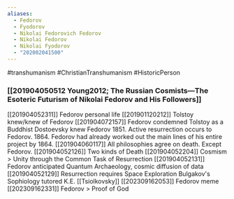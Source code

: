 ```yaml
---
aliases:
  - Fedorov
  - Fyodorov
  - Nikolai Fedorovich Fedorov
  - Nikolai Fedorov
  - Nikolai Fyodorov
  - "202002041500"
---
```

#transhumanism #ChristianTranshumanism #HistoricPerson


### [[201904050512 Young2012; The Russian Cosmists—The Esoteric Futurism of Nikolai Fedorov and His Followers]] 


[[201904052311]] Fedorov personal life
[[201901120212]] Tolstoy knew/knew of Fedorov
[[201904072157]] Fedorov condemned Tolstoy as a Buddhist
Dostoevsky knew Fedorov
1851. Active resurrection occurs to Fedorov.
1864. Fedorov had already worked out the main lines of his entire project by 1864.
[[201904060117]] All philosophies agree on death. Except Fedorov.
[[201904052126]] Two kinds of Death
[[201904052204]] Cosmism > Unity through the Common Task of Resurrection
[[201904052131]] Fedorov anticipated Quantum Archaeology, cosmic diffusion of data
[[201904052129]] Resurrection requires Space Exploration
Bulgakov's Sophiology
tutored K.E. [[Tsiolkovsky]]
[[202309162053]] Fedorov meme
[[202309162331]] Fedorov > Proof of God